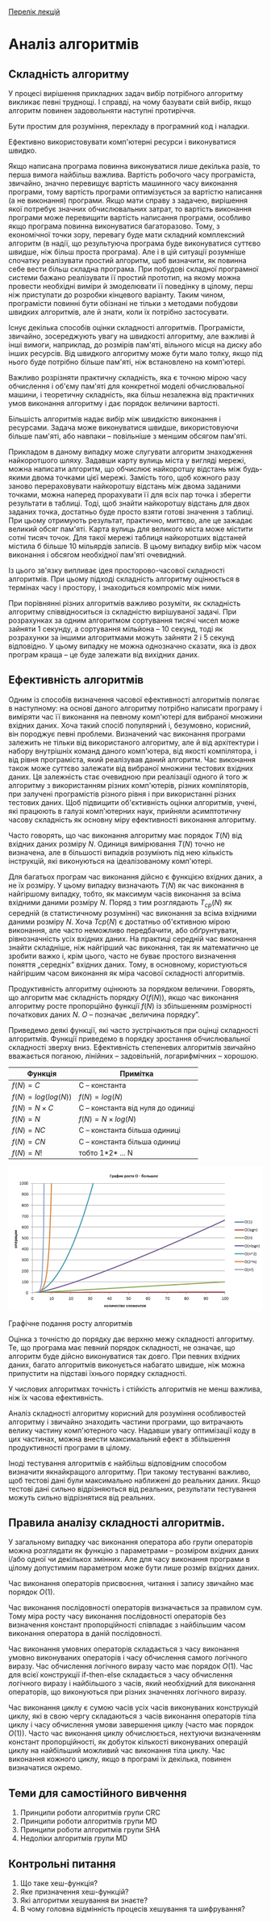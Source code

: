 [Перелік лекцій](README.md)

# Аналіз алгоритмів

## Складність алгоритму

У процесі вирішення прикладних задач вибір потрібного алгоритму викликає певні труднощі. І справді, на чому базувати свій вибір, якщо алгоритм повинен задовольняти наступні протиріччя.

Бути простим для розуміння, перекладу в програмний код і наладки.

Ефективно використовувати комп'ютерні ресурси і виконуватися швидко.

Якщо написана програма повинна виконуватися лише декілька разів, то перша вимога найбільш важлива. Вартість робочого часу програміста, звичайно, значно перевищує вартість машинного часу виконання програми, тому вартість програми оптимізується за вартістю написання (а не виконання) програми. Якщо мати справу з задачею, вирішення якої потребує значних обчислювальних затрат, то вартість виконання програми може перевищити вартість написання програми, особливо якщо програма повинна виконуватися багаторазово. Тому, з економічної точки зору, перевагу буде мати складний комплексний алгоритм (в надії, що результуюча програма буде виконуватися суттєво швидше, ніж більш проста програма). Але і в цій ситуації розумніше спочатку реалізувати простий алгоритм, щоб визначити, як повинна себе вести більш складна програма. При побудові складної програмної системи бажано реалізувати її простий прототип, на якому можна провести необхідні виміри й змоделювати її поведінку в цілому, перш ніж приступати до розробки кінцевого варіанту. Таким чином, програмісти повинні бути обізнані не тільки з методами побудови швидких алгоритмів, але й знати, коли їх потрібно застосувати.

Існує декілька способів оцінки складності алгоритмів. Програмісти, звичайно, зосереджують увагу на швидкості алгоритму, але важливі й інші вимоги, наприклад, до розмірів пам'яті, вільного місця на диску або інших ресурсів. Від швидкого алгоритму може бути мало толку, якщо під нього буде потрібно більше пам'яті, ніж встановлено на комп'ютері.

Важливо розрізняти практичну складність, яка є точною мірою часу обчислення і об'єму пам'яті для конкретної моделі обчислювальної машини, і теоретичну складність, яка більш незалежна від практичних умов виконання алгоритму і дає порядок величини вартості.

Більшість алгоритмів надає вибір між швидкістю виконання і ресурсами. Задача може виконуватися швидше, використовуючи більше пам'яті, або навпаки – повільніше з меншим обсягом пам'яті.

Прикладом в даному випадку може слугувати алгоритм знаходження найкоротшого шляху. Задавши карту вулиць міста у вигляді мережі, можна написати алгоритм, що обчислює найкоротшу відстань між будь-якими двома точками цієї мережі. Замість того, щоб кожного разу заново перераховувати найкоротшу відстань між двома заданими точками, можна наперед прорахувати її для всіх пар точка і зберегти результати в таблиці. Тоді, щоб знайти найкоротшу відстань для двох заданих точка, достатньо буде просто взяти готові значення з таблиці. При цьому отримують результат, практично, миттєво, але це зажадає великий обсяг пам'яті. Карта вулиць для великого міста може містити сотні тисяч точок. Для такої мережі таблиця найкоротших відстаней містила б більше 10 мільярдів записів. В цьому випадку вибір між часом виконання і обсягом необхідної пам'яті очевидний.

Із цього зв'язку випливає ідея просторово-часової складності алгоритмів. При цьому підході складність алгоритму оцінюється в термінах часу і простору, і знаходиться компроміс між ними.

При порівнянні різних алгоритмів важливо розуміти, як складність алгоритму співвідноситься із складністю вирішуваної задачі. При розрахунках за одним алгоритмом сортування тисячі чисел може зайняти 1 секунду, а сортування мільйона – 10 секунд, тоді як розрахунки за іншими алгоритмами можуть зайняти 2 і 5 секунд відповідно. У цьому випадку не можна однозначно сказати, яка із двох програм краща – це буде залежати від вихідних даних.

## Ефективність алгоритмів

Одним із способів визначення часової ефективності алгоритмів полягає в наступному: на основі даного алгоритму потрібно написати програму і виміряти час її виконання на певному комп'ютері для вибраної множини вхідних даних. Хоча такий спосіб популярний і, безумовно, корисний, він породжує певні проблеми. Визначений час виконання програми залежить не тільки від використаного алгоритму, але й від архітектури і набору внутрішніх команд даного комп'ютера, від якості компілятора, і від рівня програміста, який реалізував даний алгоритм. Час виконання також може суттєво залежати від вибраної множини тестових вхідних даних. Ця залежність стає очевидною при реалізації одного й того ж алгоритму з використанням різних комп'ютерів, різних компіляторів, при залучені програмістів різного рівня і при використанні різних тестових даних. Щоб підвищити об'єктивність оцінки алгоритмів, учені, які працюють в галузі комп'ютерних наук, прийняли асимптотичну часову складність як основну міру ефективності виконання алгоритму.

Часто говорять, що час виконання алгоритму має порядок $T(N)$ від вхідних даних розміру $N$. Одиниця вимірювання $T(N)$ точно не визначена, але в більшості випадків розуміють під нею кількість інструкцій, які виконуються на ідеалізованому комп'ютері.

Для багатьох програм час виконання дійсно є функцією вхідних даних, а не їх розміру. У цьому випадку визначають $T(N)$ як час виконання в найгіршому випадку, тобто, як максимум часів виконання за всіма вхідними даними розміру $N$. Поряд з тим розглядають $T_{cp}(N)$ як середній (в статистичному розумінні) час виконання за всіма вхідними даними розміру $N$. Хоча $Tcp(N)$ є достатньо об'єктивною мірою виконання, але часто неможливо передбачити, або обґрунтувати, рівнозначність усіх вхідних даних. На практиці середній час виконання знайти складніше, ніж найгірший час виконання, так як математично це зробити важко і, крім цього, часто не буває простого визначення поняття „середніх” вхідних даних. Тому, в основному, користуються найгіршим часом виконання як міра часової складності алгоритмів.

Продуктивність алгоритму оцінюють за порядком величини. Говорять, що алгоритм має складність порядку $O(f(N))$, якщо час виконання алгоритму росте пропорційно функції $f(N)$ із збільшенням розмірності початкових даних $N$. $O$ – позначає „величина порядку”.

Приведемо деякі функції, які часто зустрічаються при оцінці складності алгоритмів. Функції приведемо в порядку зростання обчислювальної складності зверху вниз. Ефективність степеневих алгоритмів звичайно вважається поганою, лінійних – задовільній, логарифмічних – хорошою.

|Функція|Примітка|
|--|--|
|$f(N)=C$|C – константа|
|$f(N)=log(log(N))$|$f(N)=log(N)$|
|$f(N)=N \times C$|C – константа від нуля до одиниці|
|$f(N)=N$|$f(N)=N \times log(N)$|
|$f(N)=NC$|C – константа більша одиниці|
|$f(N)=CN$|C – константа більша одиниці|
|$f(N)=N!$|тобто 1\*2\* ... N|

![](img/10-050.png)

Графічне подання росту алгоритмів

Оцінка з точністю до порядку дає верхню межу складності алгоритму. Те, що програма має певний порядок складності, не означає, що алгоритм буде дійсно виконуватися так довго. При певних вхідних даних, багато алгоритмів виконується набагато швидше, ніж можна припустити на підставі їхнього порядку складності.

У числових алгоритмах точність і стійкість алгоритмів не менш важлива, ніж їх часова ефективність.

Аналіз складності алгоритму корисний для розуміння особливостей алгоритму і звичайно знаходить частини програми, що витрачають велику частину комп'ютерного часу. Надавши увагу оптимізації коду в цих частинах, можна внести максимальний ефект в збільшення продуктивності програми в цілому.

Іноді тестування алгоритмів є найбільш відповідним способом визначити якнайкращого алгоритму. При такому тестуванні важливо, щоб тестові дані були максимально наближені до реальних даних. Якщо тестові дані сильно відрізняються від реальних, результати тестування можуть сильно відрізнятися від реальних.

## Правила аналізу складності алгоритмів.


У загальному випадку час виконання оператора або групи операторів можна розглядати як функцію з параметрами – розміром вхідних даних і/або одної чи декількох змінних. Але для часу виконання програми в цілому допустимим параметром може бути лише розмір вхідних даних.

Час виконання операторів присвоєння, читання і запису звичайно має порядок $O(1)$.

Час виконання послідовності операторів визначається за правилом сум. Тому міра росту часу виконання послідовності операторів без визначення констант пропорційності співпадає з найбільшим часом виконання оператора в даній послідовності.

Час виконання умовних операторів складається з часу виконання умовно виконуваних операторів і часу обчислення самого логічного виразу. Час обчислення логічного виразу часто має порядок $O(1)$. Час для всієї конструкції if-then-else складається з часу обчислення логічного виразу і найбільшого з часів, який необхідний для виконання операторів, що виконуються при різних значеннях логічного виразу.

Час виконання циклу є сумою часів усіх часів виконуваних конструкцій циклу, які в свою чергу складаються з часів виконання операторів тіла циклу і часу обчислення умови завершення циклу (часто має порядок $O(1)$). Часто час виконання циклу обчислюється, нехтуючи визначенням констант пропорційності, як добуток кількості виконуваних операцій циклу на найбільший можливий час виконання тіла циклу. Час виконання кожного циклу, якщо в програмі їх декілька, повинен визначатися окремо.

## Теми для самостійного вивчення


1.  Принципи роботи алгоритмів групи CRC
2.  Принципи роботи алгоритмів групи MD
3.  Принципи роботи алгоритмів групи SHA
4.  Недоліки алгоритмів групи MD

## Контрольні питання


1.  Що таке хеш-функція?
2.  Яке призначення хеш-функцій?
3.  Які алгоритми хешування ви знаєте?
4.  В чому головна відмінність процесів хешування та шифрування?